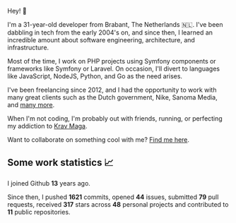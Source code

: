 Hey! 👋

I'm a 31-year-old developer from Brabant, The Netherlands 🇳🇱. I've been dabbling in tech from the early 2004's on, and
since then, I learned an incredible amount about software engineering, architecture, and infrastructure.

Most of the time, I work on PHP projects using Symfony components or frameworks like Symfony or Laravel. On occasion,
I'll divert to languages like JavaScript, NodeJS, Python, and Go as the need arises.

I've been freelancing since 2012, and I had the opportunity to work with many great clients such as the Dutch
government, Nike, Sanoma Media, and [many more](https://jorijn.com/projects-and-references/).

When I'm not coding, I'm probably out with friends, running, or perfecting my addiction
to [Krav Maga](https://en.wikipedia.org/wiki/Krav_Maga).

Want to collaborate on something cool with me? [Find me here](https://jorijn.com/contact/).

## Some work statistics 📈

I joined Github **13** years ago.

Since then, I pushed **1621** commits, opened **44** issues, submitted **79** pull
requests, received **317** stars across **48** personal projects and contributed to **11** public repositories.
